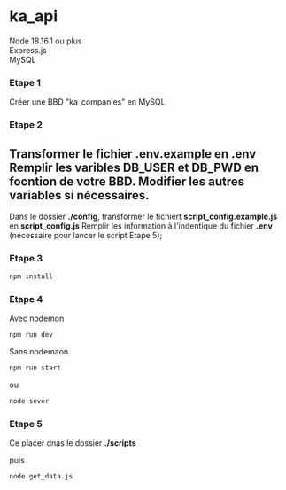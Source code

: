 # ka_api

Node 18.16.1 ou plus <br>
Express.js<br>
MySQL<br>

### Etape 1
Créer une BBD "ka_companies" en MySQL

### Etape 2
Transformer le fichier **.env.example** en **.env**
Remplir les varibles **DB_USER** et **DB_PWD** en focntion de votre BBD.
Modifier les autres variables si nécessaires.
----
Dans le dossier **./config**, transformer le fichiert **script_config.example.js** en **script_config.js**
Remplir les information à l'indentique du fichier **.env** (nécessaire pour lancer le script Etape 5);

### Etape 3
```sh
npm install
```

### Etape 4
Avec nodemon
```sh
npm run dev
```

Sans nodemaon
```sh
npm run start
```
ou
```sh
node sever
```

### Etape 5
Ce placer dnas le dossier **./scripts**

puis
```sh
node get_data.js
```


